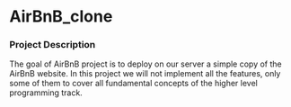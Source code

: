 # AirBnB_clone
### Project Description

The goal of AirBnB project is to deploy on our server a simple copy of the AirBnB website.  In this project we will not  implement all the features, only some of them to cover all fundamental concepts of the higher level programming track.
